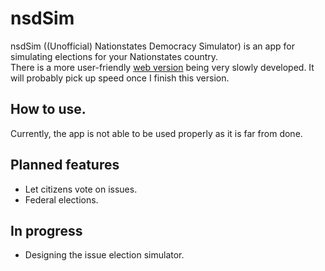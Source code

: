 # nsdSim

nsdSim ((Unofficial) Nationstates Democracy Simulator) is an app for simulating elections for your Nationstates country. <br>
There is a more user-friendly [web version](https://github.com/carrotstastegood/ns-democracy-sim) being very slowly developed. It will probably pick up speed once I finish this version.

## How to use.

Currently, the app is not able to be used properly as it is far from done.

## Planned features

* Let citizens vote on issues.
* Federal elections.

## In progress

* Designing the issue election simulator.